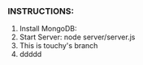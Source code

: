 
<h3>INSTRUCTIONS:</h3>
<ol>
  <li>Install MongoDB:</li>
  <li>Start Server: node server/server.js</li>
  <li>This is touchy's branch</li>
  <li>ddddd</li>
</ol>